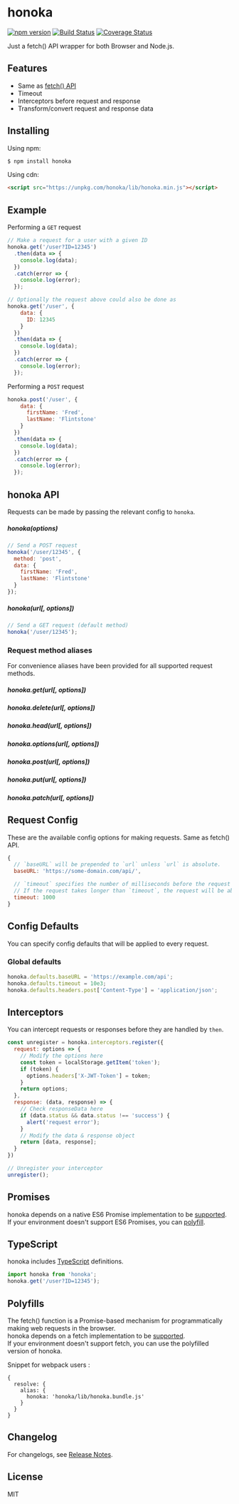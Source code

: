 # honoka

[![npm version](https://img.shields.io/npm/v/honoka.svg)](https://www.npmjs.org/package/honoka)
[![Build Status](https://travis-ci.org/kokororin/honoka.svg?branch=master)](https://travis-ci.org/kokororin/honoka)
[![Coverage Status](https://coveralls.io/repos/github/kokororin/honoka/badge.svg?branch=master)](https://coveralls.io/github/kokororin/honoka?branch=master)

Just a fetch() API wrapper for both Browser and Node.js.

## Features

- Same as [fetch() API](https://developer.mozilla.org/en-US/docs/Web/API/Fetch_API)
- Timeout
- Interceptors before request and response
- Transform/convert request and response data


## Installing

Using npm:

```bash
$ npm install honoka
```

Using cdn:

```html
<script src="https://unpkg.com/honoka/lib/honoka.min.js"></script>
```

## Example

Performing a `GET` request

```js
// Make a request for a user with a given ID
honoka.get('/user?ID=12345')
  .then(data => {
    console.log(data);
  })
  .catch(error => {
    console.log(error);
  });

// Optionally the request above could also be done as
honoka.get('/user', {
    data: {
      ID: 12345
    }
  })
  .then(data => {
    console.log(data);
  })
  .catch(error => {
    console.log(error);
  });
```

Performing a `POST` request

```js
honoka.post('/user', {
    data: {
      firstName: 'Fred',
      lastName: 'Flintstone'
    }
  })
  .then(data => {
    console.log(data);
  })
  .catch(error => {
    console.log(error);
  });
```

## honoka API

Requests can be made by passing the relevant config to `honoka`.

##### honoka(options)

```js
// Send a POST request
honoka('/user/12345', {
  method: 'post',
  data: {
    firstName: 'Fred',
    lastName: 'Flintstone'
  }
});
```

##### honoka(url[, options])

```js
// Send a GET request (default method)
honoka('/user/12345');
```

### Request method aliases

For convenience aliases have been provided for all supported request methods.

##### honoka.get(url[, options])
##### honoka.delete(url[, options])
##### honoka.head(url[, options])
##### honoka.options(url[, options])
##### honoka.post(url[, options])
##### honoka.put(url[, options])
##### honoka.patch(url[, options])

## Request Config

These are the available config options for making requests. Same as fetch() API.

```js
{
  // `baseURL` will be prepended to `url` unless `url` is absolute.
  baseURL: 'https://some-domain.com/api/',

  // `timeout` specifies the number of milliseconds before the request times out.
  // If the request takes longer than `timeout`, the request will be aborted.
  timeout: 1000
}
```

## Config Defaults

You can specify config defaults that will be applied to every request.

### Global defaults

```js
honoka.defaults.baseURL = 'https://example.com/api';
honoka.defaults.timeout = 10e3;
honoka.defaults.headers.post['Content-Type'] = 'application/json';
```

## Interceptors
You can intercept requests or responses before they are handled by `then`.

```js
const unregister = honoka.interceptors.register({
  request: options => {
    // Modify the options here
    const token = localStorage.getItem('token');
    if (token) {
      options.headers['X-JWT-Token'] = token;
    }
    return options;
  },
  response: (data, response) => {
    // Check responseData here
    if (data.status && data.status !== 'success') {
      alert('request error');
    }
    // Modify the data & response object
    return [data, response];
  }
})

// Unregister your interceptor
unregister();
```

## Promises 

honoka depends on a native ES6 Promise implementation to be [supported](http://caniuse.com/promises).  
If your environment doesn't support ES6 Promises, you can [polyfill](https://github.com/jakearchibald/es6-promise).

## TypeScript

honoka includes [TypeScript](http://typescriptlang.org) definitions.
```typescript
import honoka from 'honoka';
honoka.get('/user?ID=12345');
```

## Polyfills
The fetch() function is a Promise-based mechanism for programmatically making web requests in the browser.  
honoka depends on a fetch implementation to be [supported](http://caniuse.com/fetch).  
If your environment doesn't support fetch, you can use the polyfilled version of honoka.

Snippet for webpack users : 
```json5
{
  resolve: {
    alias: {
      honoka: 'honoka/lib/honoka.bundle.js'
    }
  }
}
```


## Changelog

For changelogs, see [Release Notes](https://github.com/kokororin/honoka/releases).

## License

MIT
